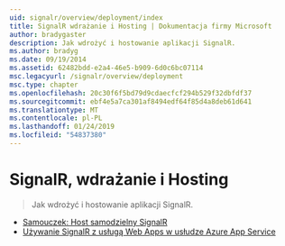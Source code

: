 ```yaml
---
uid: signalr/overview/deployment/index
title: SignalR wdrażanie i Hosting | Dokumentacja firmy Microsoft
author: bradygaster
description: Jak wdrożyć i hostowanie aplikacji SignalR.
ms.author: bradyg
ms.date: 09/19/2014
ms.assetid: 62482bdd-e2a4-46e5-b909-6d0c6bc07114
msc.legacyurl: /signalr/overview/deployment
msc.type: chapter
ms.openlocfilehash: 20c30f6f5bd79d9cdaecfcf294b529f32dbfdf37
ms.sourcegitcommit: ebf4e5a7ca301af8494edf64f85d4a8deb61d641
ms.translationtype: MT
ms.contentlocale: pl-PL
ms.lasthandoff: 01/24/2019
ms.locfileid: "54837380"
---
```

<a name="signalr-deployment-and-hosting"></a>SignalR, wdrażanie i Hosting
====================
> Jak wdrożyć i hostowanie aplikacji SignalR.


- [Samouczek: Host samodzielny SignalR](tutorial-signalr-self-host.md)
- [Używanie SignalR z usługą Web Apps w usłudze Azure App Service](using-signalr-with-azure-web-sites.md)
